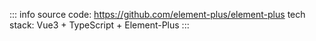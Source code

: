 ::: info
source code: https://github.com/element-plus/element-plus
tech stack: Vue3 + TypeScript + Element-Plus
:::